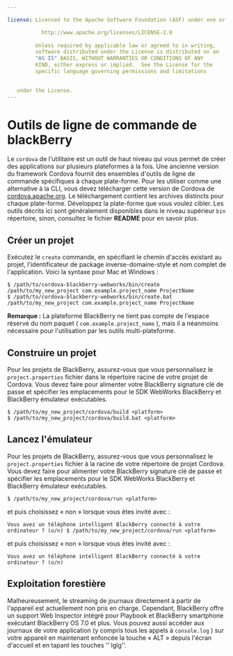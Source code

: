 ```yaml
---

license: Licensed to the Apache Software Foundation (ASF) under one or more contributor license agreements. See the NOTICE file distributed with this work for additional information regarding copyright ownership. The ASF licenses this file to you under the Apache License, Version 2.0 (the "License"); you may not use this file except in compliance with the License. You may obtain a copy of the License at

           http://www.apache.org/licenses/LICENSE-2.0
    
         Unless required by applicable law or agreed to in writing,
         software distributed under the License is distributed on an
         "AS IS" BASIS, WITHOUT WARRANTIES OR CONDITIONS OF ANY
         KIND, either express or implied.  See the License for the
         specific language governing permissions and limitations
    

   under the License.
---
```


# Outils de ligne de commande de blackBerry

Le `cordova` de l'utilitaire est un outil de haut niveau qui vous permet de créer des applications sur plusieurs plateformes à la fois. Une ancienne version du framework Cordova fournit des ensembles d'outils de ligne de commande spécifiques à chaque plate-forme. Pour les utiliser comme une alternative à la CLI, vous devez télécharger cette version de Cordova de [cordova.apache.org][1]. Le téléchargement contient les archives distincts pour chaque plate-forme. Développez la plate-forme que vous voulez cibler. Les outils décrits ici sont généralement disponibles dans le niveau supérieur `bin` répertoire, sinon, consultez le fichier **README** pour en savoir plus.

 [1]: http://cordova.apache.org

## Créer un projet

Exécutez le `create` commande, en spécifiant le chemin d'accès existant au projet, l'identificateur de package inverse-domaine-style et nom complet de l'application. Voici la syntaxe pour Mac et Windows :

    $ /path/to/cordova-blackberry-webworks/bin/create /path/to/my_new_project com.example.project_name ProjectName
    $ /path/to/cordova-blackberry-webworks/bin/create.bat /path/to/my_new_project com.example.project_name ProjectName
    

**Remarque :** La plateforme BlackBerry ne tient pas compte de l'espace réservé du nom paquet ( `com.example.project_name` ), mais il a néanmoins nécessaire pour l'utilisation par les outils multi-plateforme.

## Construire un projet

Pour les projets de BlackBerry, assurez-vous que vous personnalisez le `project.properties` fichier dans le répertoire racine de votre projet de Cordova. Vous devez faire pour alimenter votre BlackBerry signature clé de passe et spécifier les emplacements pour le SDK WebWorks BlackBerry et BlackBerry émulateur exécutables.

    $ /path/to/my_new_project/cordova/build <platform>
    $ /path/to/my_new_project/cordova/build.bat <platform>
    

## Lancez l'émulateur

Pour les projets de BlackBerry, assurez-vous que vous personnalisez le `project.properties` fichier à la racine de votre répertoire de projet Cordova. Vous devez faire pour alimenter votre BlackBerry signature clé de passe et spécifier les emplacements pour le SDK WebWorks BlackBerry et BlackBerry émulateur exécutables.

    $ /path/to/my_new_project/cordova/run <platform>
    

et puis choisissez « non » lorsque vous êtes invité avec :

    Vous avez un téléphone intelligent BlackBerry connecté à votre ordinateur ? (o/n) $ /path/to/my_new_project/cordova/run <platform>
    

et puis choisissez « non » lorsque vous êtes invité avec :

    Vous avez un téléphone intelligent BlackBerry connecté à votre ordinateur ? (o/n)
    

## Exploitation forestière

Malheureusement, le streaming de journaux directement à partir de l'appareil est actuellement non pris en charge. Cependant, BlackBerry offre un support Web Inspector intégré pour Playbook et BlackBerry smartphone exécutant BlackBerry OS 7.0 et plus. Vous pouvez aussi accéder aux journaux de votre application (y compris tous les appels à `console.log` ) sur votre appareil en maintenant enfoncée la touche « ALT » depuis l'écran d'accueil et en tapant les touches '' lglg''.